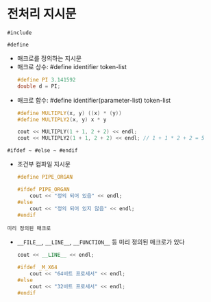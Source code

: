 # 전처리 지시문
`#include`

`#define`
- 매크로를 정의하는 지시문
- 매크로 상수: #define identifier token-list
   ```c++
   #define PI 3.141592
   double d = PI;
   ```
- 매크로 함수: #define identifier(parameter-list) token-list
   ```c++
   #define MULTIPLY(x, y) ((x) * (y))
   #define MULTIPLY2(x, y) x * y

   cout << MULTIPLY(1 + 1, 2 + 2) << endl;
   cout << MULTIPLY2(1 + 1, 2 + 2) << endl;	// 1 + 1 * 2 + 2 = 5
   ```

`#ifdef ~ #else ~ #endif`
- 조건부 컴파일 지시문
    ```c++
    #define PIPE_ORGAN

    #ifdef PIPE_ORGAN
        cout << "정의 되어 있음" << endl;
    #else
        cout << "정의 되어 있지 않음" << endl;
    #endif
    ```

`미리 정의된 매크로`
- `__FILE__`, `__LINE__`, `__FUNCTION__` 등 미리 정의된 매크로가 있다
    ```c++
    cout << __LINE__ << endl;

    #ifdef _M_X64
        cout << "64비트 프로세서" << endl;
    #else
        cout << "32비트 프로세서" << endl;
    #endif
    ```